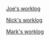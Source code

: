 <a class="UL" href="./Joe/Work log">Joe's worklog</a>

<a class="UL" href="./Nick/Work log">Nick's worklog</a>

<a class="UL" href="./Mark/Work log">Mark's worklog</a>